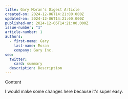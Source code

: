 ```yaml
---
title: Gary Moran's Digest Article
created-on: 2024-12-06T14:21:00.000Z
updated-on: 2024-12-06T14:21:00.000Z
published-on: 2024-12-06T14:21:00.000Z
issue-number: "1"
article-number: 1
authors:
  - first-name: Gary
    last-name: Moran
    company: Gary Inc.
seo:
  twitter:
    card: summary
  description: Description
---
```


Content

I would make some changes here because it's super easy.
